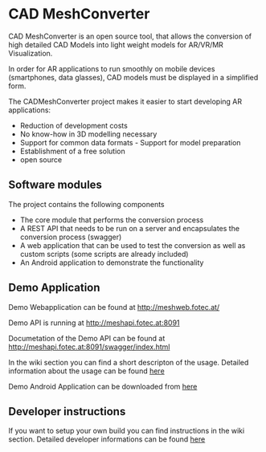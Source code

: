 # CAD MeshConverter

CAD MeshConverter is an open source tool, that allows the conversion of high detailed CAD Models into light weight models for AR/VR/MR Visualization. 

In order for AR applications to run smoothly on mobile devices (smartphones, data glasses), CAD models must be displayed in a simplified form.

The CADMeshConverter project makes it easier to start developing AR applications:

* Reduction of development costs
* No know-how in 3D modelling necessary
* Support for common data formats - Support for model preparation
* Establishment of a free solution
* open source

## Software modules

The project contains the following components
* The core module that performs the conversion process
* A REST API that needs to be run on a server and encapsulates the conversion process (swagger)
* A web application that can be used to test the conversion as well as custom scripts (some scripts are already included)
* An Android application to demonstrate the functionality

## Demo Application
Demo Webapplication can be found at
http://meshweb.fotec.at/

Demo API is running at
http://meshapi.fotec.at:8091

Documetation of the Demo API can be found at
http://meshapi.fotec.at:8091/swagger/index.html

In the wiki section you can find a short descripton of the usage.
Detailed information about the usage can be found [here](/Documentation/Anwenderdokumentation.pdf)

Demo Android Application can be downloaded from [here](https://bit.ly/2kK6gAA)

## Developer instructions
If you want to setup your own build you can find instructions in the wiki section.
Detailed developer informations can be found [here](/Documentation/Entwicklerdokumentation.pdf)
